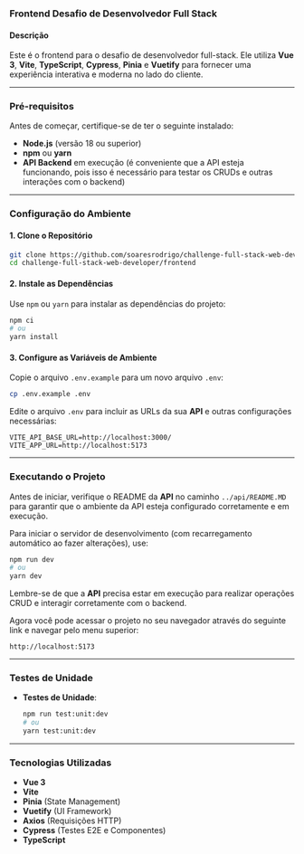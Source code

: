 ### Frontend Desafio de Desenvolvedor Full Stack

#### Descrição
Este é o frontend para o desafio de desenvolvedor full-stack. Ele utiliza **Vue 3**, **Vite**, **TypeScript**, **Cypress**, **Pinia** e **Vuetify** para fornecer uma experiência interativa e moderna no lado do cliente.

---

### Pré-requisitos
Antes de começar, certifique-se de ter o seguinte instalado:
- **Node.js** (versão 18 ou superior)
- **npm** ou **yarn**
- **API Backend** em execução (é conveniente que a API esteja funcionando, pois isso é necessário para testar os CRUDs e outras interações com o backend)

---

### Configuração do Ambiente

#### 1. Clone o Repositório
```bash
git clone https://github.com/soaresrodrigo/challenge-full-stack-web-developer.git
cd challenge-full-stack-web-developer/frontend
```

#### 2. Instale as Dependências
Use `npm` ou `yarn` para instalar as dependências do projeto:
```bash
npm ci
# ou
yarn install
```

#### 3. Configure as Variáveis de Ambiente
Copie o arquivo `.env.example` para um novo arquivo `.env`:
```bash
cp .env.example .env
```
Edite o arquivo `.env` para incluir as URLs da sua **API** e outras configurações necessárias:
```
VITE_API_BASE_URL=http://localhost:3000/
VITE_APP_URL=http://localhost:5173
```

---

### Executando o Projeto

Antes de iniciar, verifique o README da **API** no caminho `../api/README.MD` para garantir que o ambiente da API esteja configurado corretamente e em execução.

Para iniciar o servidor de desenvolvimento (com recarregamento automático ao fazer alterações), use:
```bash
npm run dev
# ou
yarn dev
```
Lembre-se de que a **API** precisa estar em execução para realizar operações CRUD e interagir corretamente com o backend.

Agora você pode acessar o projeto no seu navegador através do seguinte link e navegar pelo menu superior:
```
http://localhost:5173
```
---

### Testes de Unidade

- **Testes de Unidade**:
  ```bash
  npm run test:unit:dev
  # ou
  yarn test:unit:dev
  ```

---

### Tecnologias Utilizadas
- **Vue 3**
- **Vite**
- **Pinia** (State Management)
- **Vuetify** (UI Framework)
- **Axios** (Requisições HTTP)
- **Cypress** (Testes E2E e Componentes)
- **TypeScript**
